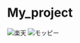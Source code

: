 # My_project


![楽天](https://user-images.githubusercontent.com/75316867/120267456-ed9dc480-c2de-11eb-9683-f3b9fdaf1563.jpg)
![モッピー](https://user-images.githubusercontent.com/75316867/120267460-ef678800-c2de-11eb-916a-5b8bd3c588b1.jpg)
